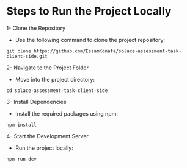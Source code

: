 # Steps to Run the Project Locally
1- Clone the Repository
- Use the following command to clone the project repository:
```
git clone https://github.com/EssamKonafa/solace-assessment-task-client-side.git
```
2- Navigate to the Project Folder
- Move into the project directory:
```
cd solace-assessment-task-client-side
```
3- Install Dependencies
- Install the required packages using npm:
```
npm install
```
4- Start the Development Server
- Run the project locally:
```
npm run dev
```
